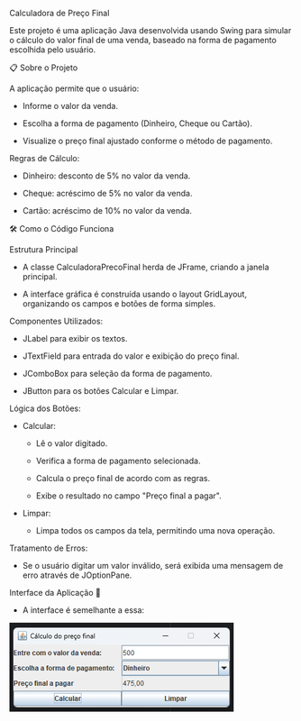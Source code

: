 Calculadora de Preço Final

Este projeto é uma aplicação Java desenvolvida usando Swing para simular o cálculo do valor final de uma venda, baseado na forma de pagamento escolhida pelo usuário.

📋 Sobre o Projeto

A aplicação permite que o usuário:

- Informe o valor da venda.

- Escolha a forma de pagamento (Dinheiro, Cheque ou Cartão).

- Visualize o preço final ajustado conforme o método de pagamento.

Regras de Cálculo:

- Dinheiro: desconto de 5% no valor da venda.

- Cheque: acréscimo de 5% no valor da venda.

- Cartão: acréscimo de 10% no valor da venda.

🛠️ Como o Código Funciona

Estrutura Principal

- A classe CalculadoraPrecoFinal herda de JFrame, criando a janela principal.

- A interface gráfica é construída usando o layout GridLayout, organizando os campos e botões de forma simples.

Componentes Utilizados:

- JLabel para exibir os textos.

- JTextField para entrada do valor e exibição do preço final.

- JComboBox para seleção da forma de pagamento.

- JButton para os botões Calcular e Limpar.

Lógica dos Botões:

- Calcular:

    - Lê o valor digitado.

    - Verifica a forma de pagamento selecionada.

    - Calcula o preço final de acordo com as regras.

    - Exibe o resultado no campo "Preço final a pagar".

- Limpar:

    - Limpa todos os campos da tela, permitindo uma nova operação.

Tratamento de Erros:

- Se o usuário digitar um valor inválido, será exibida uma mensagem de erro através de JOptionPane.


Interface da Aplicação 📸

- A interface é semelhante a essa:

![img.png](img.png)